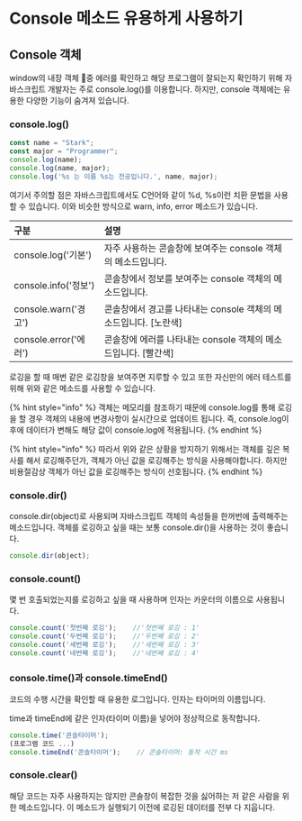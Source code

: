 # Console 메소드 유용하게 사용하기

## Console 객체

 window의 내장 객체 중 에러를 확인하고 해당 프로그램이 잘되는지 확인하기 위해 자바스크립트 개발자는 주로 console.log\(\)를 이용합니다. 하지만, console 객체에는 유용한 다양한 기능이 숨겨져 있습니다.

### console.log\(\)

```javascript
const name = "Stark";
const major = "Programmer";
console.log(name);
console.log(name, major);
console.log('%s 는 이름 %s는 전공입니다.', name, major);
```

 여기서 주의할 점은 자바스크립트에서도 C언어와 같이 %d, %s이런 치환 문법을 사용할 수 있습니다. 이와 비슷한 방식으로 warn, info, error 메소드가 있습니다.

| 구분  | 설명  |
| :--- | :--- |
| console.log\('기본'\) | 자주 사용하는 콘솔창에 보여주는 console 객체의 메소드입니다. |
| console.info\('정보'\) | 콘솔창에서 정보를 보여주는 console 객체의 메소드입니다. |
| console.warn\('경고'\) | 콘솔창에서 경고를 나타내는 console 객체의 메소드입니다. \[노란색\] |
| console.error\('에러'\) | 콘솔창에 에러를 나타내는 console 객체의 메소드입니다. \[빨간색\] |

 로깅을 할 때 매번 같은 로깅창을 보여주면 지루할 수 있고 또한 자신만의 에러 테스트를 위해 위와 같은 메소드를 사용할 수 있습니다.

{% hint style="info" %}
객체는 메모리를 참조하기 때문에 console.log를 통해 로깅을 할 경우 객체의 내용에 변경사항이 실시간으로 업데이트 됩니다. 즉, console.log이후에 데이터가 변해도 해당 값이 console.log에 적용됩니다.
{% endhint %}

{% hint style="info" %}
따라서 위와 같은 상황을 방지하기 위해서는 객체를 깊은 복사를 해서 로깅해주던가, 객체가 아닌 값을 로깅해주는 방식을 사용해야합니다. 하지만 비용절감상 객체가 아닌 값을 로깅해주는 방식이 선호됩니다. 
{% endhint %}

### console.dir\(\)

 console.dir\(object\)로 사용되며 자바스크립트 객체의 속성들을 한꺼번에 출력해주는 메소드입니다. 객체를 로깅하고 싶을 때는 보통 console.dir\(\)을 사용하는 것이 좋습니다.

```javascript
console.dir(object);
```

### console.count\(\)

 몇 번 호출되었는지를 로깅하고 싶을 때 사용하며 인자는 카운터의 이름으로 사용됩니다.

```javascript
console.count('첫번째 로깅');    //'첫번째 로깅 : 1'
console.count('두번째 로깅');    //'두번째 로깅 : 2'
console.count('세번째 로깅');    //'세번째 로깅 : 3'
console.count('네번째 로깅');    //'네번째 로깅 : 4'
```

### console.time\(\)과 console.timeEnd\(\)

 코드의 수행 시간을 확인할 때 유용한 로그입니다. 인자는 타이머의 이름입니다. 

time과 timeEnd에 같은 인자\(타이머 이름\)을 넣어야 정상적으로 동작합니다.

```javascript
console.time('콘솔타이머');
(프로그램 코드 ...)
console.timeEnd('콘솔타이머');    // 콘솔타이머: 동작 시간 ms
```

### console.clear\(\)

 해당 코드는 자주 사용하지는 않지만 콘솔창이 복잡한 것을 싫어하는 저 같은 사람을 위한 메소드입니다. 이 메소드가 실행되기 이전에 로깅된 데이터를 전부 다 지웁니다. 

